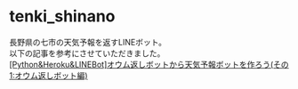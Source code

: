 # tenki_shinano
長野県の七市の天気予報を返すLINEボット。  
以下の記事を参考にさせていただきました。  
[[Python&Heroku&LINEBot]オウム返しボットから天気予報ボットを作ろう(その1:オウム返しボット編)](https://qiita.com/Washohku/items/56f14b3fc7e92ad18fbe#%E5%85%A8%E4%BD%93%E3%81%AE%E6%B5%81%E3%82%8C)
